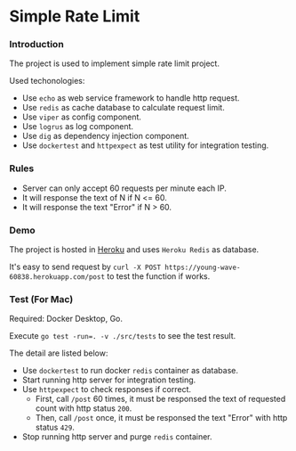 # Simple Rate Limit

### Introduction
The project is used to implement simple rate limit project.

Used techonologies:
- Use `echo` as web service framework to handle http request.
- Use `redis` as cache database to calculate request limit.
- Use `viper` as config component.
- Use `logrus` as log component.
- Use `dig` as dependency injection component.
- Use `dockertest` and `httpexpect` as test utility for integration testing.


### Rules
- Server can only accept 60 requests per minute each IP.
- It will response the text of N if N <= 60.
- It will response the text "Error" if N > 60.

### Demo
The project is hosted in [Heroku](https://young-wave-60838.herokuapp.com/) and uses `Heroku Redis` as database.

It's easy to send request by `curl -X POST https://young-wave-60838.herokuapp.com/post` to test the function if works.

### Test (For Mac)
Required: Docker Desktop, Go.

Execute `go test -run=. -v ./src/tests` to see the test result.

The detail are listed below:
- Use `dockertest` to run docker `redis` container as database.
- Start running http server for integration testing.
- Use `httpexpect` to check responses if correct.
    - First, call `/post` 60 times, it must be responsed the text of requested count with http status `200`.
    - Then, call `/post` once, it must be responsed the text "Error" with http status `429`.
- Stop running http server and purge `redis` container.